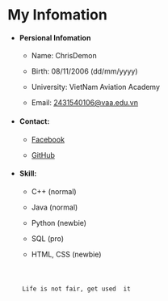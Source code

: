 
# My Infomation

- #### Persional Infomation

  - Name: ChrisDemon    

  - Birth: 08/11/2006 (dd/mm/yyyy)  

  - University: VietNam Aviation Academy    

  - Email: 2431540106@vaa.edu.vn

- #### Contact:

  - [Facebook](https://www.facebook.com/Longpogba06)    

  - [GitHub](https://github.com/ChrisDemon0811)

- #### Skill:

  - C++ (normal)

  - Java (normal)

  - Python (newbie)

  - SQL (pro)

  - HTML, CSS (newbie)

 #

```sh

    Life is not fair, get used  it

```




